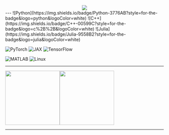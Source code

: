 <div align="center">
  <!-- <h3>Hi there 👋, I'm Sawan</h3> -->
 <img src="https://readme-typing-svg.demolab.com?font=Inconsolata&weight=500&size=50&pause=1000&color=787062&center=true&vCenter=true&repeat=true&random=false&width=1300&height=140&lines=Hi+there!" />
<!--  <img src="https://readme-typing-svg.demolab.com?font=Inconsolata&weight=500&size=50&pause=1000&color=787062&center=true&vCenter=true&repeat=true&random=false&width=1300&height=140&lines=Hi+there!+I%27m+Sawan+%E2%9C%A9" /> -->
</div>
<!-- ---
<p align="left">
  Ph.D. student <br/>
</p> -->
---
<!-- Programming Languages -->
![Python](https://img.shields.io/badge/Python-3776AB?style=for-the-badge&logo=python&logoColor=white)
![C++](https://img.shields.io/badge/C++-00599C?style=for-the-badge&logo=c%2B%2B&logoColor=white)
![Julia](https://img.shields.io/badge/Julia-9558B2?style=for-the-badge&logo=julia&logoColor=white)

<!-- ML/DL Libraries -->
![PyTorch](https://img.shields.io/badge/PyTorch-EE4C2C?style=for-the-badge&logo=pytorch&logoColor=white)
![JAX](https://img.shields.io/badge/JAX-FFB500?style=for-the-badge&logo=google&logoColor=black)
![TensorFlow](https://img.shields.io/badge/TensorFlow-FF6F00?style=for-the-badge&logo=tensorflow&logoColor=white)

<!-- Tools -->
![MATLAB](https://img.shields.io/badge/MATLAB-0076A8?style=for-the-badge&logo=Mathworks&logoColor=white)
![Linux](https://img.shields.io/badge/Linux-FCC624?style=for-the-badge&logo=linux&logoColor=black)

---

<img height="173px" src="https://github-readme-stats.vercel.app/api?username=savnkr&count_private=true&rank_icon=github&show_icons=true&theme=apprentice" /><!-- wi*quL3fcV --><img height="173px" src="https://github-readme-stats.vercel.app/api/top-langs/?username=savnkr&layout=compact&theme=apprentice" /></a>
<!-- GitHub Stats Card -->
<!-- <p align="center"> -->
<!--   <img src="https://github-readme-stats.vercel.app/api?username=yourusername&show_icons=true&theme=radical" alt="GitHub Stats" /> -->
  <!-- <img src="https://github-readme-stats.vercel.app/api?username=savnkr&show_icons=true&theme=radical" alt="GitHub Stats" />

</p> -->

---

